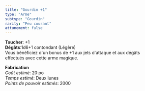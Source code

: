 ```yaml
---
title: "Gourdin +1"
type: "Arme"
subtype: "Gourdin"
rarity: "Peu courant"
attunement: false
---
```

**Toucher**: +1  
**Dégâts**:1d6+1 contondant (Légère)  
Vous bénéficiez d'un bonus de +1 aux jets d'attaque et aux dégâts effectués avec cette arme magique.  

**Fabrication**  
*Coût estimé*: 20 po  
*Temps estimé*: Deux lunes  
*Points de pouvoir estimés*: 2000  
